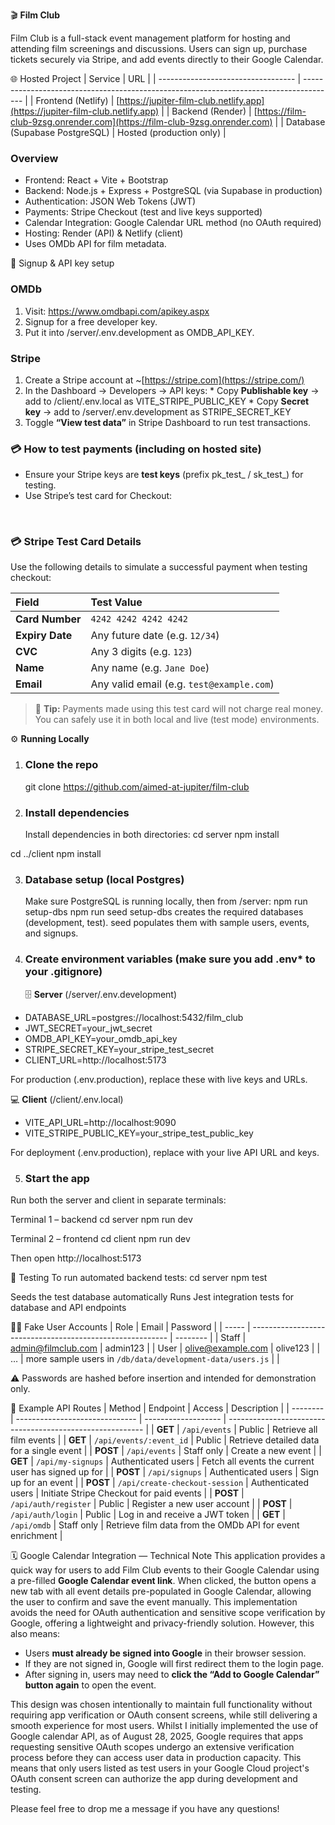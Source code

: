 🎬 **Film Club**

Film Club is a full-stack event management platform for hosting and attending film screenings and discussions.
Users can sign up, purchase tickets securely via Stripe, and add events directly to their Google Calendar.

🌐 Hosted Project
| Service | URL |
| ---------------------------------- | -------------------------------------------------------------------------------------- |
| Frontend (Netlify) | [https://jupiter-film-club.netlify.app](https://jupiter-film-club.netlify.app) |
| Backend (Render) | [https://film-club-9zsg.onrender.com](https://film-club-9zsg.onrender.com) |
| Database (Supabase PostgreSQL) | Hosted (production only) |

### Overview
- Frontend: React + Vite + Bootstrap
- Backend: Node.js + Express + PostgreSQL (via Supabase in production)
- Authentication: JSON Web Tokens (JWT)
- Payments: Stripe Checkout (test and live keys supported)
- Calendar Integration: Google Calendar URL method (no OAuth required)
- Hosting: Render (API) & Netlify (client)
- Uses OMDb API for film metadata.

🔑 Signup & API key setup
### OMDb
1.	Visit: https://www.omdbapi.com/apikey.aspx
2.	Signup for a free developer key.
3.	Put it into /server/.env.development as OMDB_API_KEY.

### Stripe
1.	 Create a Stripe account at ~[https://stripe.com](https://stripe.com/)
2.	 In the Dashboard → Developers → API keys:
	* Copy **Publishable key** → add to /client/.env.local as VITE_STRIPE_PUBLIC_KEY
	* Copy **Secret key** → add to /server/.env.development as STRIPE_SECRET_KEY
3.	 Toggle **“View test data”** in Stripe Dashboard to run test transactions.

### 💳 How to test payments (including on hosted site)
* Ensure your Stripe keys are **test keys** (prefix pk_test_ / sk_test_) for testing.
* Use Stripe’s test card for Checkout:

⠀
### 💳 Stripe Test Card Details

Use the following details to simulate a successful payment when testing checkout:

| Field | Test Value |
|:-|:-|
| **Card Number** | `4242 4242 4242 4242` |
| **Expiry Date** | Any future date (e.g. `12/34`) |
| **CVC** | Any 3 digits (e.g. `123`) |
| **Name** | Any name (e.g. `Jane Doe`) |
| **Email** | Any valid email (e.g. `test@example.com`) |

> 🧪 **Tip:** Payments made using this test card will not charge real money.  
> You can safely use it in both local and live (test mode) environments.


⚙️ **Running Locally**

1. ### Clone the repo
   git clone https://github.com/aimed-at-jupiter/film-club

2. ### Install dependencies
   Install dependencies in both directories:
   cd server
   npm install

cd ../client
npm install

3. ### Database setup (local Postgres)
   Make sure PostgreSQL is running locally, then from /server:
   npm run setup-dbs
   npm run seed
   setup-dbs creates the required databases (development, test).
   seed populates them with sample users, events, and signups.

4. ### Create environment variables (make sure you add .env* to your .gitignore)
   🗄️ **Server** (/server/.env.development)

- DATABASE_URL=postgres://localhost:5432/film_club
- JWT_SECRET=your_jwt_secret
- OMDB_API_KEY=your_omdb_api_key
- STRIPE_SECRET_KEY=your_stripe_test_secret
- CLIENT_URL=http://localhost:5173

For production (.env.production), replace these with live keys and URLs.

💻 **Client** (/client/.env.local)

- VITE_API_URL=http://localhost:9090
- VITE_STRIPE_PUBLIC_KEY=your_stripe_test_public_key

For deployment (.env.production), replace with your live API URL and keys.

5. ### Start the app
Run both the server and client in separate terminals:

Terminal 1 – backend
cd server
npm run dev

Terminal 2 – frontend
cd client
npm run dev

Then open http://localhost:5173

🧪 Testing
To run automated backend tests:
cd server
npm test

Seeds the test database automatically
Runs Jest integration tests for database and API endpoints

👩‍💻 Fake User Accounts
| Role | Email | Password |
| ----- | --------------------------------------------------------- | -------- |
| Staff | [admin@filmclub.com](mailto:admin@filmclub.com) | admin123 |
| User | [olive@example.com](mailto:olive@example.com) | olive123 |
| … | more sample users in `/db/data/development-data/users.js` | |

⚠️ Passwords are hashed before insertion and intended for demonstration only.

🧾 Example API Routes
| Method | Endpoint | Access | Description |
| -------- | ------------------------------ | ------------------- | --------------------------------------------------------- |
| **GET** | `/api/events` | Public | Retrieve all film events |
| **GET** | `/api/events/:event_id` | Public | Retrieve detailed data for a single event |
| **POST** | `/api/events` | Staff only | Create a new event |
| **GET** | `/api/my-signups` | Authenticated users | Fetch all events the current user has signed up for |
| **POST** | `/api/signups` | Authenticated users | Sign up for an event |
| **POST** | `/api/create-checkout-session` | Authenticated users | Initiate Stripe Checkout for paid events |
| **POST** | `/api/auth/register` | Public | Register a new user account |
| **POST** | `/api/auth/login` | Public | Log in and receive a JWT token |
| **GET** | `/api/omdb` | Staff only | Retrieve film data from the OMDb API for event enrichment |

🗓️ Google Calendar Integration — Technical Note
This application provides a quick way for users to add Film Club events to their Google Calendar using a pre-filled **Google Calendar event link**. When clicked, the button opens a new tab with all event details pre-populated in Google Calendar, allowing the user to confirm and save the event manually.
This implementation avoids the need for OAuth authentication and sensitive scope verification by Google, offering a lightweight and privacy-friendly solution. However, this also means:
* Users **must already be signed into Google** in their browser session.
* If they are not signed in, Google will first redirect them to the login page.
* After signing in, users may need to **click the “Add to Google Calendar” button again** to open the event.

This design was chosen intentionally to maintain full functionality without requiring app verification or OAuth consent screens, while still delivering a smooth experience for most users. Whilst I initially implemented the use of Google calendar API, as of August 28, 2025, Google requires that apps requesting sensitive OAuth scopes undergo an extensive verification process before they can access user data in production capacity. This means that only users listed as test users in your Google Cloud project's OAuth consent screen can authorize the app during development and testing.

Please feel free to drop me a message if you have any questions!
